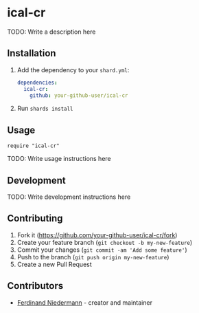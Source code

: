 # ical-cr

TODO: Write a description here

## Installation

1. Add the dependency to your `shard.yml`:

   ```yaml
   dependencies:
     ical-cr:
       github: your-github-user/ical-cr
   ```

2. Run `shards install`

## Usage

```crystal
require "ical-cr"
```

TODO: Write usage instructions here

## Development

TODO: Write development instructions here

## Contributing

1. Fork it (<https://github.com/your-github-user/ical-cr/fork>)
2. Create your feature branch (`git checkout -b my-new-feature`)
3. Commit your changes (`git commit -am 'Add some feature'`)
4. Push to the branch (`git push origin my-new-feature`)
5. Create a new Pull Request

## Contributors

- [Ferdinand Niedermann](https://github.com/your-github-user) - creator and maintainer
